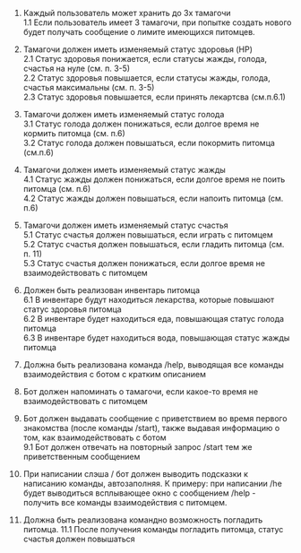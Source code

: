 1. Каждый пользователь может хранить до 3х тамагочи\
1.1 Если пользователь имеет 3 тамагочи, при попытке создать нового будет получать сообщение о лимите имеющихся питомцев.

2. Тамагочи должен иметь изменяемый статус здоровья (HP)\
2.1 Статус здоровья понижается, если статусы жажды, голода, счастья на нуле (см. п. 3-5)\
2.2 Статус здоровья повышается, если статусы жажды, голода, счастья максимальны (см. п. 3-5)\
2.3 Статус здоровья повышается, если принять лекартсва (см.п.6.1)

3. Тамагочи должен иметь изменяемый статус голода\
3.1 Статус голода должен понижаться, если долгое время не кормить питомца (см. п.6)\
3.2 Статус голода должен повышаться, если покормить питомца (см.п.6)

4. Тамагочи должен иметь изменяемый статус жажды\
4.1 Статус жажды должен понижаться, если долгое время не поить питомца (см. п.6)\
4.2 Статус жажды должен повышаться, если напоить питомца (см. п.6)

5. Тамагочи должен иметь изменяемый статус счастья\
5.1 Статус счастья должен повышаться, если играть с питомцем\
5.2 Статус счастья должен повышаться, если гладить питомца (см. п. 11)\
5.3 Статус счастья должен понижаться, если долгое время не взаимодействовать с питомцем

6. Должен быть реализован инвентарь питомца\
6.1 В инвентаре будут находиться лекарства, которые повышают статус здоровья питомца\
6.2 В инвентаре будет находиться еда, повышающая статус голода питомца\
6.3 В инвентаре будет находиться вода, повышающая статус жажды питомца

7. Должна быть реализована команда /help, выводящая все команды взаимодействия с ботом с кратким описанием

8. Бот должен напоминать о тамагочи, если какое-то время не взаимодействовать с питомцем

9. Бот должен выдавать сообщение с приветствием во время первого знакомства (после команды /start), также выдавая информацию о том, как взаимодействовать с ботом\
9.1 Бот должен отвечать на повторный запрос /start тем же приветственным сообщением

10. При написании слэша / бот должен выводить подсказки к написанию команды, автозаполняя. К примеру: при написании /he будет выводиться всплывающее окно с сообщением /help - получить все команды взаимодействия с питомцем.

11. Должна быть реализована командно возможность погладить питомца.
11.1 После получения команды погладить питомца, статус счастья должен повышаться